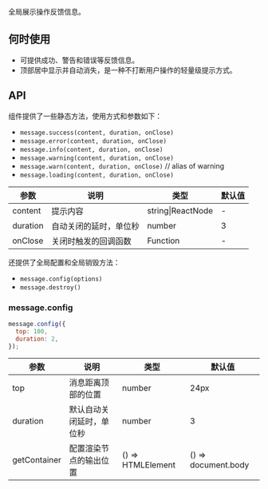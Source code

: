 
全局展示操作反馈信息。

## 何时使用

- 可提供成功、警告和错误等反馈信息。
- 顶部居中显示并自动消失，是一种不打断用户操作的轻量级提示方式。

## API

组件提供了一些静态方法，使用方式和参数如下：

- `message.success(content, duration, onClose)`
- `message.error(content, duration, onClose)`
- `message.info(content, duration, onClose)`
- `message.warning(content, duration, onClose)`
- `message.warn(content, duration, onClose)` // alias of warning
- `message.loading(content, duration, onClose)`

| 参数       | 说明           | 类型                       | 默认值       |
|------------|----------------|--------------------------|--------------|
| content    | 提示内容       | string&#124;ReactNode | -           |
| duration   | 自动关闭的延时，单位秒 | number               | 3          |
| onClose   | 关闭时触发的回调函数 | Function          | -         |

还提供了全局配置和全局销毁方法：

- `message.config(options)`
- `message.destroy()`

### message.config

```js
message.config({
  top: 100,
  duration: 2,
});
```

| 参数       | 说明                | 类型                       | 默认值       |
|------------|--------------------|--------------------------|-------------|
| top        | 消息距离顶部的位置 | number                      | 24px        |
| duration   | 默认自动关闭延时，单位秒 | number                 | 3         |
| getContainer | 配置渲染节点的输出位置 | () => HTMLElement | () => document.body |

